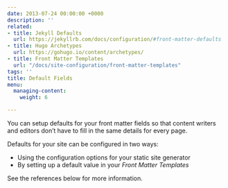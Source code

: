 ```yaml
---
date: 2013-07-24 00:00:00 +0000
description: ''
related:
- title: Jekyll Defaults
  url: https://jekyllrb.com/docs/configuration/#front-matter-defaults
- title: Hugo Archetypes
  url: https://gohugo.io/content/archetypes/
- title: Front Matter Templates
  url: "/docs/site-configuration/front-matter-templates"
tags: ''
title: Default Fields
menu:
  managing-content:
    weight: 6

---
```

You can setup defaults for your front matter fields so that content writers and editors don’t have to fill in the same details for every page.

Defaults for your site can be configured in two ways:

* Using the configuration options for your static site generator
* By setting up a default value in your *Front Matter Templates*

See the references below for more information.